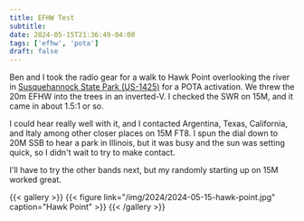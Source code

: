 ```yaml
---
title: EFHW Test
subtitle: 
date: 2024-05-15T21:36:49-04:00
tags: ['efhw', 'pota']
draft: false
---
```


Ben and I took the radio gear 
for a walk to Hawk Point
overlooking the river
in [Susquehannock State Park (US-1425)](https://pota.app/#/park/US-1425)
for a POTA activation.
We threw the 20m EFHW
into the trees in an inverted-V.
I checked the SWR on 15M,
and it came in about 1.5:1 or so.

I could hear really well with it,
and I contacted Argentina, Texas, California, and Italy
among other closer places on 15M FT8.
I spun the dial down to 20M SSB
to hear a park in Illinois,
but it was busy 
and the sun was setting quick,
so I didn't wait to try to make contact.

I'll have to try the other bands next,
but my randomly starting up on 15M
worked great.

{{< gallery >}}
{{< figure link="/img/2024/2024-05-15-hawk-point.jpg" caption="Hawk Point" >}}
{{< /gallery >}}

<!--more-->
